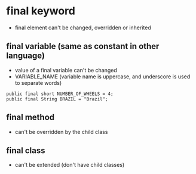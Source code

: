 # final keyword
- final element can't be changed, overridden or inherited
## final variable (same as constant in other language)
- value of a final variable can't be changed
- VARIABLE_NAME (variable name is uppercase, and underscore is used to separate words)
```
public final short NUMBER_OF_WHEELS = 4;
public final String BRAZIL = "Brazil";
```
## final method
- can't be overridden by the child class
## final class
- can't be extended (don't have child classes)